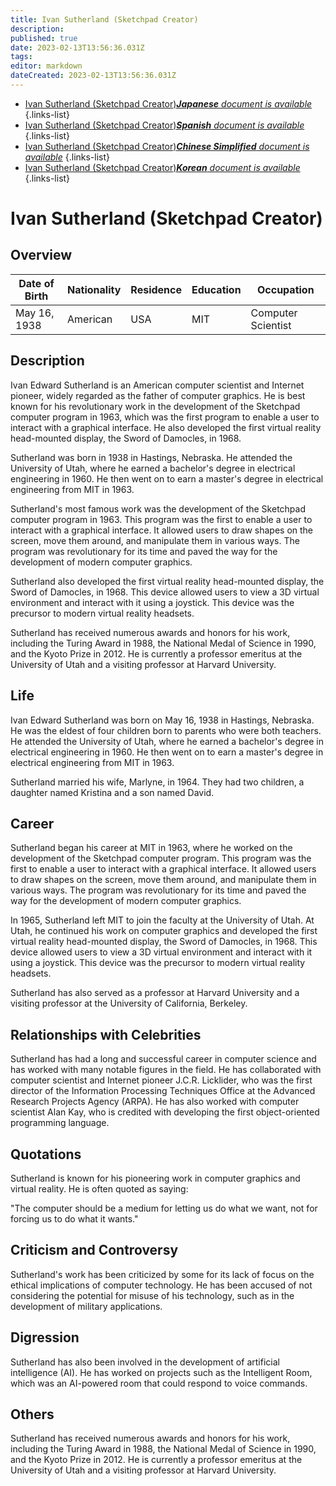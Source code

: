 ```yaml
---
title: Ivan Sutherland (Sketchpad Creator)
description: 
published: true
date: 2023-02-13T13:56:36.031Z
tags: 
editor: markdown
dateCreated: 2023-02-13T13:56:36.031Z
---
```


- [Ivan Sutherland (Sketchpad Creator)***Japanese** document is available*](/ja/Knowledge-base/Dictionary/Person/ivan-sutherland-sketchpad-creator)
{.links-list}
- [Ivan Sutherland (Sketchpad Creator)***Spanish** document is available*](/es/Knowledge-base/Dictionary/Person/ivan-sutherland-sketchpad-creator)
{.links-list}
- [Ivan Sutherland (Sketchpad Creator)***Chinese Simplified** document is available*](/zh/Knowledge-base/Dictionary/Person/ivan-sutherland-sketchpad-creator)
{.links-list}
- [Ivan Sutherland (Sketchpad Creator)***Korean** document is available*](/ko/Knowledge-base/Dictionary/Person/ivan-sutherland-sketchpad-creator)
{.links-list}


# Ivan Sutherland (Sketchpad Creator)

## Overview
| Date of Birth | Nationality | Residence | Education | Occupation |
| ------------- | ----------- | --------- | --------- | ---------- |
| May 16, 1938  | American    | USA       | MIT       | Computer Scientist |

## Description
Ivan Edward Sutherland is an American computer scientist and Internet pioneer, widely regarded as the father of computer graphics. He is best known for his revolutionary work in the development of the Sketchpad computer program in 1963, which was the first program to enable a user to interact with a graphical interface. He also developed the first virtual reality head-mounted display, the Sword of Damocles, in 1968.

Sutherland was born in 1938 in Hastings, Nebraska. He attended the University of Utah, where he earned a bachelor's degree in electrical engineering in 1960. He then went on to earn a master's degree in electrical engineering from MIT in 1963.

Sutherland's most famous work was the development of the Sketchpad computer program in 1963. This program was the first to enable a user to interact with a graphical interface. It allowed users to draw shapes on the screen, move them around, and manipulate them in various ways. The program was revolutionary for its time and paved the way for the development of modern computer graphics.

Sutherland also developed the first virtual reality head-mounted display, the Sword of Damocles, in 1968. This device allowed users to view a 3D virtual environment and interact with it using a joystick. This device was the precursor to modern virtual reality headsets.

Sutherland has received numerous awards and honors for his work, including the Turing Award in 1988, the National Medal of Science in 1990, and the Kyoto Prize in 2012. He is currently a professor emeritus at the University of Utah and a visiting professor at Harvard University.

## Life
Ivan Edward Sutherland was born on May 16, 1938 in Hastings, Nebraska. He was the eldest of four children born to parents who were both teachers. He attended the University of Utah, where he earned a bachelor's degree in electrical engineering in 1960. He then went on to earn a master's degree in electrical engineering from MIT in 1963.

Sutherland married his wife, Marlyne, in 1964. They had two children, a daughter named Kristina and a son named David.

## Career
Sutherland began his career at MIT in 1963, where he worked on the development of the Sketchpad computer program. This program was the first to enable a user to interact with a graphical interface. It allowed users to draw shapes on the screen, move them around, and manipulate them in various ways. The program was revolutionary for its time and paved the way for the development of modern computer graphics.

In 1965, Sutherland left MIT to join the faculty at the University of Utah. At Utah, he continued his work on computer graphics and developed the first virtual reality head-mounted display, the Sword of Damocles, in 1968. This device allowed users to view a 3D virtual environment and interact with it using a joystick. This device was the precursor to modern virtual reality headsets.

Sutherland has also served as a professor at Harvard University and a visiting professor at the University of California, Berkeley.

## Relationships with Celebrities
Sutherland has had a long and successful career in computer science and has worked with many notable figures in the field. He has collaborated with computer scientist and Internet pioneer J.C.R. Licklider, who was the first director of the Information Processing Techniques Office at the Advanced Research Projects Agency (ARPA). He has also worked with computer scientist Alan Kay, who is credited with developing the first object-oriented programming language.

## Quotations
Sutherland is known for his pioneering work in computer graphics and virtual reality. He is often quoted as saying:

"The computer should be a medium for letting us do what we want, not for forcing us to do what it wants."

## Criticism and Controversy
Sutherland's work has been criticized by some for its lack of focus on the ethical implications of computer technology. He has been accused of not considering the potential for misuse of his technology, such as in the development of military applications.

## Digression
Sutherland has also been involved in the development of artificial intelligence (AI). He has worked on projects such as the Intelligent Room, which was an AI-powered room that could respond to voice commands.

## Others
Sutherland has received numerous awards and honors for his work, including the Turing Award in 1988, the National Medal of Science in 1990, and the Kyoto Prize in 2012. He is currently a professor emeritus at the University of Utah and a visiting professor at Harvard University.